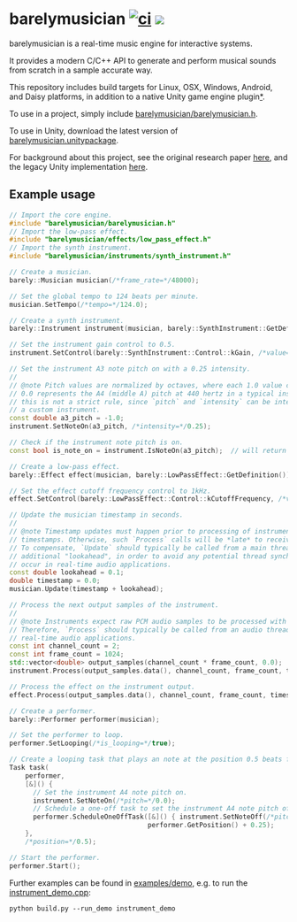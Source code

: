 barelymusician
[![ci](https://github.com/anokta/barelymusician/actions/workflows/ci.yml/badge.svg)](https://github.com/anokta/barelymusician/actions/workflows/ci.yml)
[![](https://img.shields.io/static/v1?label=sponsor&message=%E2%9D%A4&logo=GitHub&color=%23fe8e86)](https://github.com/sponsors/anokta)
==============

barelymusician is a real-time music engine for interactive systems.

It provides a modern C/C++ API to generate and perform musical sounds from scratch in a sample
accurate way.

[iOS]: ## "see issue #112 for the status of the upcoming iOS platform support"
This repository includes build targets for Linux, OSX, Windows, Android, and Daisy platforms, in
addition to a native Unity game engine plugin[*][iOS].

To use in a project, simply include
[barelymusician/barelymusician.h](barelymusician/barelymusician.h).

To use in Unity, download the latest version of
[barelymusician.unitypackage](https://github.com/anokta/barelymusician/releases/latest/download/barelymusician.unitypackage).

For background about this project, see the original research paper
[here](http://www.aes.org/e-lib/browse.cfm?elib=17598), and the legacy Unity implementation
[here](https://github.com/anokta/barelyMusicianLegacy).

## Example usage

```cpp
// Import the core engine.
#include "barelymusician/barelymusician.h"
// Import the low-pass effect.
#include "barelymusician/effects/low_pass_effect.h"
// Import the synth instrument.
#include "barelymusician/instruments/synth_instrument.h"

// Create a musician.
barely::Musician musician(/*frame_rate=*/48000);

// Set the global tempo to 124 beats per minute.
musician.SetTempo(/*tempo=*/124.0);

// Create a synth instrument.
barely::Instrument instrument(musician, barely::SynthInstrument::GetDefinition());

// Set the instrument gain control to 0.5.
instrument.SetControl(barely::SynthInstrument::Control::kGain, /*value=*/0.5);

// Set the instrument A3 note pitch on with a 0.25 intensity.
//
// @note Pitch values are normalized by octaves, where each 1.0 value change shifts one octave, and
// 0.0 represents the A4 (middle A) pitch at 440 hertz in a typical instrument definition. However,
// this is not a strict rule, since `pitch` and `intensity` can be interpreted in any desired way by
// a custom instrument.
const double a3_pitch = -1.0;
instrument.SetNoteOn(a3_pitch, /*intensity=*/0.25);

// Check if the instrument note pitch is on.
const bool is_note_on = instrument.IsNoteOn(a3_pitch);  // will return true.

// Create a low-pass effect.
barely::Effect effect(musician, barely::LowPassEffect::GetDefinition());

// Set the effect cutoff frequency control to 1kHz.
effect.SetControl(barely::LowPassEffect::Control::kCutoffFrequency, /*value=*/1000.0);

// Update the musician timestamp in seconds.
//
// @note Timestamp updates must happen prior to processing of instruments with respective
// timestamps. Otherwise, such `Process` calls will be *late* to receive any relevant state changes.
// To compensate, `Update` should typically be called from a main thread update callback, with an
// additional "lookahead", in order to avoid any potential thread synchronization issues that could
// occur in real-time audio applications.
const double lookahead = 0.1;
double timestamp = 0.0;
musician.Update(timestamp + lookahead);

// Process the next output samples of the instrument.
//
// @note Instruments expect raw PCM audio samples to be processed with a synchronous call.
// Therefore, `Process` should typically be called from an audio thread process callback in
// real-time audio applications.
const int channel_count = 2;
const int frame_count = 1024;
std::vector<double> output_samples(channel_count * frame_count, 0.0);
instrument.Process(output_samples.data(), channel_count, frame_count, timestamp);

// Process the effect on the instrument output.
effect.Process(output_samples.data(), channel_count, frame_count, timestamp);

// Create a performer.
barely::Performer performer(musician);

// Set the performer to loop.
performer.SetLooping(/*is_looping=*/true);

// Create a looping task that plays an note at the position 0.5 beats for a duration of 0.25 beats.
Task task(
    performer,
    [&]() {
      // Set the instrument A4 note pitch on.
      instrument.SetNoteOn(/*pitch=*/0.0);
      // Schedule a one-off task to set the instrument A4 note pitch off after 0.25 beats.
      performer.ScheduleOneOffTask([&]() { instrument.SetNoteOff(/*pitch=*/0.0); },
                                   performer.GetPosition() + 0.25);
    },
    /*position=*/0.5);

// Start the performer.
performer.Start();
```

Further examples can be found in [examples/demo](examples/demo), e.g. to run the
[instrument_demo.cpp](examples/demo/instrument_demo.cpp):
```
python build.py --run_demo instrument_demo
```
